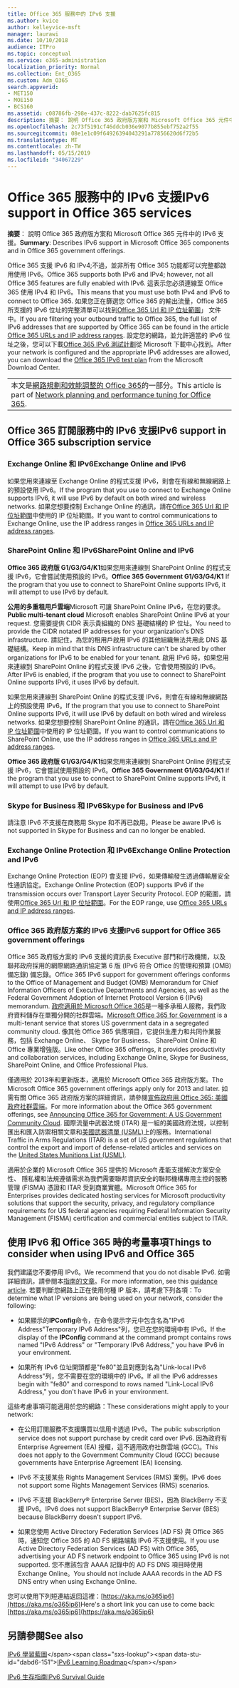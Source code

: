 ```yaml
---
title: Office 365 服務中的 IPv6 支援
ms.author: kvice
author: kelleyvice-msft
manager: laurawi
ms.date: 10/10/2018
audience: ITPro
ms.topic: conceptual
ms.service: o365-administration
localization_priority: Normal
ms.collection: Ent_O365
ms.custom: Adm_O365
search.appverid:
- MET150
- MOE150
- BCS160
ms.assetid: c08786fb-298e-437c-8222-dab7625fc815
description: 摘要： 說明 Office 365 政府版方案和 Microsoft Office 365 元件中的 IPv6 支援。
ms.openlocfilehash: 2c73f5191cf46ddcb036e9077b855ebf752a2f55
ms.sourcegitcommit: 08e1e1c09f64926394043291a77856620d6f72b5
ms.translationtype: MT
ms.contentlocale: zh-TW
ms.lasthandoff: 05/15/2019
ms.locfileid: "34067229"
---
```

# <a name="ipv6-support-in-office-365-services"></a><span data-ttu-id="dabd6-103">Office 365 服務中的 IPv6 支援</span><span class="sxs-lookup"><span data-stu-id="dabd6-103">IPv6 support in Office 365 services</span></span>

 <span data-ttu-id="dabd6-104">**摘要**： 說明 Office 365 政府版方案和 Microsoft Office 365 元件中的 IPv6 支援。</span><span class="sxs-lookup"><span data-stu-id="dabd6-104">**Summary**: Describes IPv6 support in Microsoft Office 365 components and in Office 365 government offerings.</span></span>
  
<span data-ttu-id="dabd6-105">Office 365 支援 IPv6 和 IPv4;不過，並非所有 Office 365 功能都可以完整都啟用使用 IPv6。</span><span class="sxs-lookup"><span data-stu-id="dabd6-105">Office 365 supports both IPv6 and IPv4; however, not all Office 365 features are fully enabled with IPv6.</span></span> <span data-ttu-id="dabd6-106">這表示您必須連線至 Office 365 使用 IPv4 和 IPv6。</span><span class="sxs-lookup"><span data-stu-id="dabd6-106">This means that you must use both IPv4 and IPv6 to connect to Office 365.</span></span> <span data-ttu-id="dabd6-107">如果您正在篩選您 Office 365 的輸出流量，Office 365 所支援的 IPv6 位址的完整清單可以找到[Office 365 Url 和 IP 位址範圍](urls-and-ip-address-ranges.md)」 文件中。</span><span class="sxs-lookup"><span data-stu-id="dabd6-107">If you are filtering your outbound traffic to Office 365, the full list of IPv6 addresses that are supported by Office 365 can be found in the article [Office 365 URLs and IP address ranges](urls-and-ip-address-ranges.md).</span></span> <span data-ttu-id="dabd6-108">設定您的網路，並允許適當的 IPv6 位址之後，您可以下載[Office 365 IPv6 測試計劃](https://go.microsoft.com/fwlink/?LinkId=293447)從 Microsoft 下載中心找到。</span><span class="sxs-lookup"><span data-stu-id="dabd6-108">After your network is configured and the appropriate IPv6 addresses are allowed, you can download the [Office 365 IPv6 test plan](https://go.microsoft.com/fwlink/?LinkId=293447) from the Microsoft Download Center.</span></span>
  
||
|:-----|
| <span data-ttu-id="dabd6-109">本文是[網路規劃和效能調整的 Office 365](https://aka.ms/tune)的一部分。</span><span class="sxs-lookup"><span data-stu-id="dabd6-109">This article is part of [Network planning and performance tuning for Office 365](https://aka.ms/tune).</span></span>|

## <a name="ipv6-support-in-office-365-subscription-service"></a><span data-ttu-id="dabd6-110">Office 365 訂閱服務中的 IPv6 支援</span><span class="sxs-lookup"><span data-stu-id="dabd6-110">IPv6 support in Office 365 subscription service</span></span>

### <a name="exchange-online-and-ipv6"></a><span data-ttu-id="dabd6-111">Exchange Online 和 IPv6</span><span class="sxs-lookup"><span data-stu-id="dabd6-111">Exchange Online and IPv6</span></span>

<span data-ttu-id="dabd6-112">如果您用來連線至 Exchange Online 的程式支援 IPv6，則會在有線和無線網路上的預設使用 IPv6。</span><span class="sxs-lookup"><span data-stu-id="dabd6-112">If the program that you use to connect to Exchange Online supports IPv6, it will use IPv6 by default on both wired and wireless networks.</span></span> <span data-ttu-id="dabd6-113">如果您想要控制 Exchange Online 的通訊，請在[Office 365 Url 和 IP 位址範圍](urls-and-ip-address-ranges.md)中使用的 IP 位址範圍。</span><span class="sxs-lookup"><span data-stu-id="dabd6-113">If you want to control communications to Exchange Online, use the IP address ranges in [Office 365 URLs and IP address ranges](urls-and-ip-address-ranges.md).</span></span>
  
### <a name="sharepoint-online-and-ipv6"></a><span data-ttu-id="dabd6-114">SharePoint Online 和 IPv6</span><span class="sxs-lookup"><span data-stu-id="dabd6-114">SharePoint Online and IPv6</span></span>

 <span data-ttu-id="dabd6-115">**Office 365 政府版 G1/G3/G4/K1**如果您用來連線到 SharePoint Online 的程式支援 IPv6，它會嘗試使用預設的 IPv6。</span><span class="sxs-lookup"><span data-stu-id="dabd6-115">**Office 365 Government G1/G3/G4/K1** If the program that you use to connect to SharePoint Online supports IPv6, it will attempt to use IPv6 by default.</span></span>
  
 <span data-ttu-id="dabd6-116">**公用的多重租用戶雲端**Microsoft 可讓 SharePoint Online IPv6，在您的要求。</span><span class="sxs-lookup"><span data-stu-id="dabd6-116">**Public multi-tenant cloud** Microsoft enables SharePoint Online IPv6 at your request.</span></span> <span data-ttu-id="dabd6-117">您需要提供 CIDR 表示貴組織的 DNS 基礎結構的 IP 位址。</span><span class="sxs-lookup"><span data-stu-id="dabd6-117">You need to provide the CIDR notated IP addresses for your organization's DNS infrastructure.</span></span> <span data-ttu-id="dabd6-118">請記住，為您的租用戶啟用 IPv6 的其他組織無法共用此 DNS 基礎結構。</span><span class="sxs-lookup"><span data-stu-id="dabd6-118">Keep in mind that this DNS infrastructure can't be shared by other organizations for IPv6 to be enabled for your tenant.</span></span> <span data-ttu-id="dabd6-119">啟用 IPv6 時，如果您用來連線到 SharePoint Online 的程式支援 IPv6 之後，它會使用預設的 IPv6。</span><span class="sxs-lookup"><span data-stu-id="dabd6-119">After IPv6 is enabled, if the program that you use to connect to SharePoint Online supports IPv6, it uses IPv6 by default.</span></span>
  
<span data-ttu-id="dabd6-120">如果您用來連線到 SharePoint Online 的程式支援 IPv6，則會在有線和無線網路上的預設使用 IPv6。</span><span class="sxs-lookup"><span data-stu-id="dabd6-120">If the program that you use to connect to SharePoint Online supports IPv6, it will use IPv6 by default on both wired and wireless networks.</span></span> <span data-ttu-id="dabd6-121">如果您想要控制 SharePoint Online 的通訊，請在[Office 365 Url 和 IP 位址範圍](urls-and-ip-address-ranges.md)中使用的 IP 位址範圍。</span><span class="sxs-lookup"><span data-stu-id="dabd6-121">If you want to control communications to SharePoint Online, use the IP address ranges in [Office 365 URLs and IP address ranges](urls-and-ip-address-ranges.md).</span></span>
  
 <span data-ttu-id="dabd6-122">**Office 365 政府版 G1/G3/G4/K1**如果您用來連線到 SharePoint Online 的程式支援 IPv6，它會嘗試使用預設的 IPv6。</span><span class="sxs-lookup"><span data-stu-id="dabd6-122">**Office 365 Government G1/G3/G4/K1** If the program that you use to connect to SharePoint Online supports IPv6, it will attempt to use IPv6 by default.</span></span>
  
### <a name="skype-for-business-and-ipv6"></a><span data-ttu-id="dabd6-123">Skype for Business 和 IPv6</span><span class="sxs-lookup"><span data-stu-id="dabd6-123">Skype for Business and IPv6</span></span>

<span data-ttu-id="dabd6-124">請注意 IPv6 不支援在商務用 Skype 和不再已啟用。</span><span class="sxs-lookup"><span data-stu-id="dabd6-124">Please be aware IPv6 is not supported in Skype for Business and can no longer be enabled.</span></span>
  
### <a name="exchange-online-protection-and-ipv6"></a><span data-ttu-id="dabd6-125">Exchange Online Protection 和 IPv6</span><span class="sxs-lookup"><span data-stu-id="dabd6-125">Exchange Online Protection and IPv6</span></span>

<span data-ttu-id="dabd6-126">Exchange Online Protection (EOP) 會支援 IPv6，如果傳輸發生透過傳輸層安全性通訊協定。</span><span class="sxs-lookup"><span data-stu-id="dabd6-126">Exchange Online Protection (EOP) supports IPv6 if the transmission occurs over Transport Layer Security Protocol.</span></span> <span data-ttu-id="dabd6-127">EOP 的範圍，請使用[Office 365 Url 和 IP 位址範圍](urls-and-ip-address-ranges.md)。</span><span class="sxs-lookup"><span data-stu-id="dabd6-127">For the EOP range, use [Office 365 URLs and IP address ranges](urls-and-ip-address-ranges.md).</span></span>
  
### <a name="ipv6-support-for-office-365-government-offerings"></a><span data-ttu-id="dabd6-128">Office 365 政府版方案的 IPv6 支援</span><span class="sxs-lookup"><span data-stu-id="dabd6-128">IPv6 support for Office 365 government offerings</span></span>

<span data-ttu-id="dabd6-129">Office 365 政府版方案的 IPv6 支援的資訊長 Executive 部門和行政機關，以及聯邦政府採用的網際網路通訊協定第 6 版 (IPv6 符合 Office 的管理和預算 (OMB) 備忘錄) 備忘錄。</span><span class="sxs-lookup"><span data-stu-id="dabd6-129">Office 365 IPv6 support for government offerings conforms to the Office of Management and Budget (OMB) Memorandum for Chief Information Officers of Executive Departments and Agencies, as well as the Federal Government Adoption of Internet Protocol Version 6 (IPv6) memorandum.</span></span> <span data-ttu-id="dabd6-130">[政府適用於 Microsoft Office 365](https://go.microsoft.com/fwlink/p/?LinkId=325414)是一種多承租人服務，我們政府資料儲存在單獨分開的社群雲端。</span><span class="sxs-lookup"><span data-stu-id="dabd6-130">[Microsoft Office 365 for Government](https://go.microsoft.com/fwlink/p/?LinkId=325414) is a multi-tenant service that stores US government data in a segregated community cloud.</span></span> <span data-ttu-id="dabd6-131">像其他 Office 365 供應項目，它提供生產力和共同作業服務，包括 Exchange Online、 Skype for Business、 SharePoint Online 和 Office 專業增強版。</span><span class="sxs-lookup"><span data-stu-id="dabd6-131">Like other Office 365 offerings, it provides productivity and collaboration services, including Exchange Online, Skype for Business, SharePoint Online, and Office Professional Plus.</span></span> 

<span data-ttu-id="dabd6-132">僅適用於 2013年和更新版本，適用於 Microsoft Office 365 政府版方案。</span><span class="sxs-lookup"><span data-stu-id="dabd6-132">The Microsoft Office 365 government offerings apply only for 2013 and later.</span></span> <span data-ttu-id="dabd6-133">如需有關 Office 365 政府版方案的詳細資訊，請參閱[宣佈政府用 Office 365: 美國政府社群雲端](https://go.microsoft.com/fwlink/p/?LinkId=325414)。</span><span class="sxs-lookup"><span data-stu-id="dabd6-133">For more information about the Office 365 government offerings, see [Announcing Office 365 for Government: A US Government Community Cloud](https://go.microsoft.com/fwlink/p/?LinkId=325414).</span></span> <span data-ttu-id="dabd6-134">國際流量中武器法規 (ITAR) 是一組的美國政府法規，以控制匯出和匯入防禦相關文章和[美國武器清單 (USML)](https://go.microsoft.com/fwlink/p/?LinkId=325415)上的服務。</span><span class="sxs-lookup"><span data-stu-id="dabd6-134">International Traffic in Arms Regulations (ITAR) is a set of US government regulations that control the export and import of defense-related articles and services on the [United States Munitions List (USML)](https://go.microsoft.com/fwlink/p/?LinkId=325415).</span></span> 

<span data-ttu-id="dabd6-135">適用於企業的 Microsoft Office 365 提供的 Microsoft 產能支援解決方案安全性、 隱私權和法規遵循需求為我們需要聯邦資訊安全的聯邦機構專用主控的服務管理 (FISMA) 憑證和 ITAR 受到商業實體。</span><span class="sxs-lookup"><span data-stu-id="dabd6-135">Microsoft Office 365 for Enterprises provides dedicated hosting services for Microsoft productivity solutions that support the security, privacy, and regulatory compliance requirements for US federal agencies requiring Federal Information Security Management (FISMA) certification and commercial entities subject to ITAR.</span></span>
  
## <a name="things-to-consider-when-using-ipv6-and-office-365"></a><span data-ttu-id="dabd6-136">使用 IPv6 和 Office 365 時的考量事項</span><span class="sxs-lookup"><span data-stu-id="dabd6-136">Things to consider when using IPv6 and Office 365</span></span>

<span data-ttu-id="dabd6-137">我們建議您不要停用 IPv6。</span><span class="sxs-lookup"><span data-stu-id="dabd6-137">We recommend that you do not disable IPv6.</span></span> <span data-ttu-id="dabd6-138">如需詳細資訊，請參閱本[指南的文章](https://support.microsoft.com/help/929852/guidance-for-configuring-ipv6-in-windows-for-advanced-users)。</span><span class="sxs-lookup"><span data-stu-id="dabd6-138">For more information, see this [guidance article](https://support.microsoft.com/help/929852/guidance-for-configuring-ipv6-in-windows-for-advanced-users).</span></span> <span data-ttu-id="dabd6-139">若要判斷您網路上正在使用何種 IP 版本，請考慮下列各項：</span><span class="sxs-lookup"><span data-stu-id="dabd6-139">To determine what IP versions are being used on your network, consider the following:</span></span>
  
- <span data-ttu-id="dabd6-140">如果顯示的**IPConfig**命令，在命令提示字元中包含名為"IPv6 Address"Temporary IPv6 Address"列，您已在您的環境中有 IPv6。</span><span class="sxs-lookup"><span data-stu-id="dabd6-140">If the display of the **IPConfig** command at the command prompt contains rows named "IPv6 Address" or "Temporary IPv6 Address," you have IPv6 in your environment.</span></span>

- <span data-ttu-id="dabd6-141">如果所有 IPv6 位址開頭都是"fe80"並且對應到名為"Link-local IPv6 Address"列，您不需要在您的環境中的 IPv6。</span><span class="sxs-lookup"><span data-stu-id="dabd6-141">If all the IPv6 addresses begin with "fe80" and correspond to rows named "Link-Local IPv6 Address," you don't have IPv6 in your environment.</span></span>

<span data-ttu-id="dabd6-142">這些考慮事項可能適用於您的網路：</span><span class="sxs-lookup"><span data-stu-id="dabd6-142">These considerations might apply to your network:</span></span>
  
- <span data-ttu-id="dabd6-143">在公用訂閱服務不支援購買以信用卡透過 IPv6。</span><span class="sxs-lookup"><span data-stu-id="dabd6-143">The public subscription service does not support purchase by credit card over IPv6.</span></span> <span data-ttu-id="dabd6-144">因為政府有 Enterprise Agreement (EA) 授權，這不適用政府社群雲端 (GCC)。</span><span class="sxs-lookup"><span data-stu-id="dabd6-144">This does not apply to the Government Community Cloud (GCC) because governments have Enterprise Agreement (EA) licensing.</span></span>

- <span data-ttu-id="dabd6-145">IPv6 不支援某些 Rights Management Services (RMS) 案例。</span><span class="sxs-lookup"><span data-stu-id="dabd6-145">IPv6 does not support some Rights Management Services (RMS) scenarios.</span></span>

- <span data-ttu-id="dabd6-146">IPv6 不支援 BlackBerry® Enterprise Server (BES)，因為 BlackBerry 不支援 IPv6。</span><span class="sxs-lookup"><span data-stu-id="dabd6-146">IPv6 does not support BlackBerry® Enterprise Server (BES) because BlackBerry doesn't support IPv6.</span></span>

- <span data-ttu-id="dabd6-147">如果您使用 Active Directory Federation Services (AD FS) 與 Office 365 時，通知您 Office 365 的 AD FS 網路端點 IPv6 不支援使用。</span><span class="sxs-lookup"><span data-stu-id="dabd6-147">If you use Active Directory Federation Services (AD FS) with Office 365, advertising your AD FS network endpoint to Office 365 using IPv6 is not supported.</span></span> <span data-ttu-id="dabd6-148">您不應該包含 AAAA 記錄中的 AD FS DNS 項目時使用 Exchange Online。</span><span class="sxs-lookup"><span data-stu-id="dabd6-148">You should not include AAAA records in the AD FS DNS entry when using Exchange Online.</span></span> 

<span data-ttu-id="dabd6-149">您可以使用下列短連結返回這裡：[https://aka.ms/o365ip6](https://aka.ms/o365ip6)</span><span class="sxs-lookup"><span data-stu-id="dabd6-149">Here's a short link you can use to come back: [https://aka.ms/o365ip6](https://aka.ms/o365ip6)</span></span>
  
## <a name="see-also"></a><span data-ttu-id="dabd6-150">另請參閱</span><span class="sxs-lookup"><span data-stu-id="dabd6-150">See also</span></span>

<span data-ttu-id="dabd6-151">[IPv6 學習藍圖](https://docs.microsoft.com/previous-versions/windows/it-pro/windows-server-2008-R2-and-2008/gg250710(v%3dws.10))</span><span class="sxs-lookup"><span data-stu-id="dabd6-151">[IPv6 Learning Roadmap](https://docs.microsoft.com/previous-versions/windows/it-pro/windows-server-2008-R2-and-2008/gg250710(v%3dws.10))</span></span>
  
[<span data-ttu-id="dabd6-152">IPv6 生存指南</span><span class="sxs-lookup"><span data-stu-id="dabd6-152">IPv6 Survival Guide</span></span>](https://social.technet.microsoft.com/wiki/contents/articles/1728.ipv6-survival-guide.aspx)
